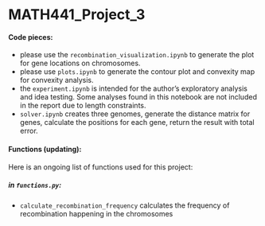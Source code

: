 # MATH441_Project_3
#### Code pieces:
- please use the `recombination_visualization.ipynb` to generate the plot for gene locations on chromosomes.
- please use `plots.ipynb` to generate the contour plot and convexity map for convexity analysis.
- the `experiment.ipynb` is intended for the author’s exploratory analysis and idea testing. Some analyses found in this notebook are not included in the report due to length constraints.
- `solver.ipynb` creates three genomes, generate the distance matrix for genes, calculate the positions for each gene, return the result with total error.

#### Functions (updating):
Here is an ongoing list of functions used for this project:
##### in `functions.py`:
- `calculate_recombination_frequency` calculates the frequency of recombination happening in the chromosomes
    
